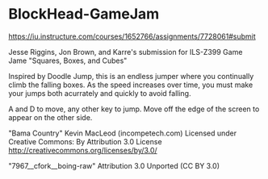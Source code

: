 # BlockHead-GameJam
https://iu.instructure.com/courses/1652766/assignments/7728061#submit

Jesse Riggins, Jon Brown, and Karre's submission for ILS-Z399 Game Jame "Squares, Boxes, and Cubes"


Inspired by Doodle Jump, this is an endless jumper where you continually climb the falling boxes.
As the speed increases over time, you must make your jumps both acurrately and quickly to avoid falling.

A and D to move, any other key to jump.
Move off the edge of the screen to appear on the other side.


"Bama Country" Kevin MacLeod (incompetech.com)
Licensed under Creative Commons: By Attribution 3.0 License
http://creativecommons.org/licenses/by/3.0/


"7967__cfork__boing-raw"
Attribution 3.0 Unported (CC BY 3.0)
